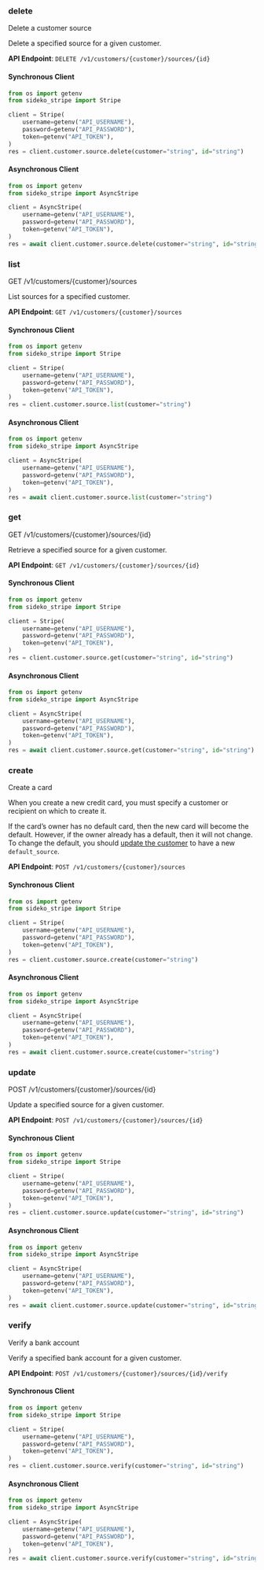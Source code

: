 
### delete <a name="delete"></a>
Delete a customer source

<p>Delete a specified source for a given customer.</p>

**API Endpoint**: `DELETE /v1/customers/{customer}/sources/{id}`

#### Synchronous Client

```python
from os import getenv
from sideko_stripe import Stripe

client = Stripe(
    username=getenv("API_USERNAME"),
    password=getenv("API_PASSWORD"),
    token=getenv("API_TOKEN"),
)
res = client.customer.source.delete(customer="string", id="string")
```

#### Asynchronous Client

```python
from os import getenv
from sideko_stripe import AsyncStripe

client = AsyncStripe(
    username=getenv("API_USERNAME"),
    password=getenv("API_PASSWORD"),
    token=getenv("API_TOKEN"),
)
res = await client.customer.source.delete(customer="string", id="string")
```

### list <a name="list"></a>
GET /v1/customers/{customer}/sources

<p>List sources for a specified customer.</p>

**API Endpoint**: `GET /v1/customers/{customer}/sources`

#### Synchronous Client

```python
from os import getenv
from sideko_stripe import Stripe

client = Stripe(
    username=getenv("API_USERNAME"),
    password=getenv("API_PASSWORD"),
    token=getenv("API_TOKEN"),
)
res = client.customer.source.list(customer="string")
```

#### Asynchronous Client

```python
from os import getenv
from sideko_stripe import AsyncStripe

client = AsyncStripe(
    username=getenv("API_USERNAME"),
    password=getenv("API_PASSWORD"),
    token=getenv("API_TOKEN"),
)
res = await client.customer.source.list(customer="string")
```

### get <a name="get"></a>
GET /v1/customers/{customer}/sources/{id}

<p>Retrieve a specified source for a given customer.</p>

**API Endpoint**: `GET /v1/customers/{customer}/sources/{id}`

#### Synchronous Client

```python
from os import getenv
from sideko_stripe import Stripe

client = Stripe(
    username=getenv("API_USERNAME"),
    password=getenv("API_PASSWORD"),
    token=getenv("API_TOKEN"),
)
res = client.customer.source.get(customer="string", id="string")
```

#### Asynchronous Client

```python
from os import getenv
from sideko_stripe import AsyncStripe

client = AsyncStripe(
    username=getenv("API_USERNAME"),
    password=getenv("API_PASSWORD"),
    token=getenv("API_TOKEN"),
)
res = await client.customer.source.get(customer="string", id="string")
```

### create <a name="create"></a>
Create a card

<p>When you create a new credit card, you must specify a customer or recipient on which to create it.</p>

<p>If the card’s owner has no default card, then the new card will become the default.
However, if the owner already has a default, then it will not change.
To change the default, you should <a href="/docs/api#update_customer">update the customer</a> to have a new <code>default_source</code>.</p>

**API Endpoint**: `POST /v1/customers/{customer}/sources`

#### Synchronous Client

```python
from os import getenv
from sideko_stripe import Stripe

client = Stripe(
    username=getenv("API_USERNAME"),
    password=getenv("API_PASSWORD"),
    token=getenv("API_TOKEN"),
)
res = client.customer.source.create(customer="string")
```

#### Asynchronous Client

```python
from os import getenv
from sideko_stripe import AsyncStripe

client = AsyncStripe(
    username=getenv("API_USERNAME"),
    password=getenv("API_PASSWORD"),
    token=getenv("API_TOKEN"),
)
res = await client.customer.source.create(customer="string")
```

### update <a name="update"></a>
POST /v1/customers/{customer}/sources/{id}

<p>Update a specified source for a given customer.</p>

**API Endpoint**: `POST /v1/customers/{customer}/sources/{id}`

#### Synchronous Client

```python
from os import getenv
from sideko_stripe import Stripe

client = Stripe(
    username=getenv("API_USERNAME"),
    password=getenv("API_PASSWORD"),
    token=getenv("API_TOKEN"),
)
res = client.customer.source.update(customer="string", id="string")
```

#### Asynchronous Client

```python
from os import getenv
from sideko_stripe import AsyncStripe

client = AsyncStripe(
    username=getenv("API_USERNAME"),
    password=getenv("API_PASSWORD"),
    token=getenv("API_TOKEN"),
)
res = await client.customer.source.update(customer="string", id="string")
```

### verify <a name="verify"></a>
Verify a bank account

<p>Verify a specified bank account for a given customer.</p>

**API Endpoint**: `POST /v1/customers/{customer}/sources/{id}/verify`

#### Synchronous Client

```python
from os import getenv
from sideko_stripe import Stripe

client = Stripe(
    username=getenv("API_USERNAME"),
    password=getenv("API_PASSWORD"),
    token=getenv("API_TOKEN"),
)
res = client.customer.source.verify(customer="string", id="string")
```

#### Asynchronous Client

```python
from os import getenv
from sideko_stripe import AsyncStripe

client = AsyncStripe(
    username=getenv("API_USERNAME"),
    password=getenv("API_PASSWORD"),
    token=getenv("API_TOKEN"),
)
res = await client.customer.source.verify(customer="string", id="string")
```
